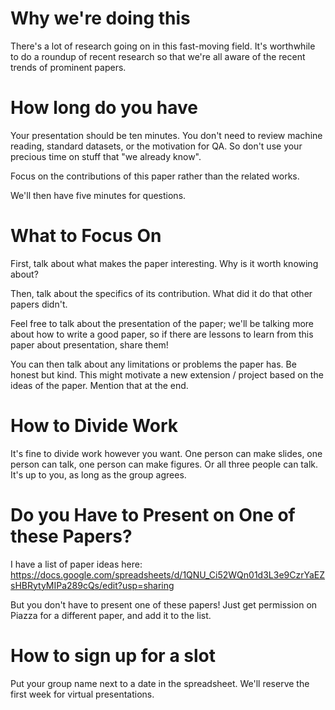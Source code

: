 
Why we're doing this
====================
There's a lot of research going on in this fast-moving field.  It's
worthwhile to do a roundup of recent research so that we're all aware
of the recent trends of prominent papers.

How long do you have
====================
Your presentation should be ten minutes.  You don't need to review
machine reading, standard datasets, or the motivation for QA.  So
don't use your precious time on stuff that "we already know".

Focus on the contributions of this paper rather than the related
works.

We'll then have five minutes for questions.

What to Focus On
================
First, talk about what makes the paper interesting.  Why is it worth
knowing about?

Then, talk about the specifics of its contribution.  What did it do
that other papers didn't.

Feel free to talk about the presentation of the paper; we'll be
talking more about how to write a good paper, so if there are lessons
to learn from this paper about presentation, share them!

You can then talk about any limitations or problems the paper has.  Be
honest but kind.  This might motivate a new extension / project based
on the ideas of the paper.  Mention that at the end.

How to Divide Work
==================
It's fine to divide work however you want.  One person can make
slides, one person can talk, one person can make figures.  Or all
three people can talk.  It's up to you, as long as the group agrees.

Do you Have to Present on One of these Papers?
==============================================
I have a list of paper ideas here:
https://docs.google.com/spreadsheets/d/1QNU_Ci52WQn01d3L3e9CzrYaEZsHBRytyMIPa289cQs/edit?usp=sharing

But you don't have to present one of these papers!  Just get
permission on Piazza for a different paper, and add it to the list.

How to sign up for a slot
=========================
Put your group name next to a date in the spreadsheet.  We'll reserve
the first week for virtual presentations.
